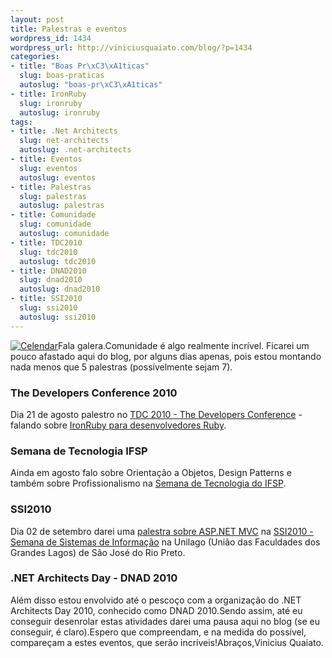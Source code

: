 ```yaml
--- 
layout: post
title: Palestras e eventos
wordpress_id: 1434
wordpress_url: http://viniciusquaiato.com/blog/?p=1434
categories: 
- title: "Boas Pr\xC3\xA1ticas"
  slug: boas-praticas
  autoslug: "boas-pr\xC3\xA1ticas"
- title: IronRuby
  slug: ironruby
  autoslug: ironruby
tags: 
- title: .Net Architects
  slug: net-architects
  autoslug: .net-architects
- title: Eventos
  slug: eventos
  autoslug: eventos
- title: Palestras
  slug: palestras
  autoslug: palestras
- title: Comunidade
  slug: comunidade
  autoslug: comunidade
- title: TDC2010
  slug: tdc2010
  autoslug: tdc2010
- title: DNAD2010
  slug: dnad2010
  autoslug: dnad2010
- title: SSI2010
  slug: ssi2010
  autoslug: ssi2010
---
```

[![](http://viniciusquaiato.com/blog/wp-content/uploads/2010/08/calendar-300x224.jpg "Celendar")](http://viniciusquaiato.com/blog/wp-content/uploads/2010/08/calendar.jpg)Fala galera.Comunidade é algo realmente incrível. Ficarei um pouco afastado aqui do blog, por alguns dias apenas, pois estou montando nada menos que 5 palestras (possívelmente sejam 7).

### The Developers Conference 2010
Dia 21 de agosto palestro no [TDC 2010 - The Developers Conference](http://thedevelopersconference.com.br/) - falando sobre [IronRuby para desenvolvedores Ruby](http://thedevelopersconference.com.br/tdc/2010/sp/trilha-ruby).

### Semana de Tecnologia IFSP
Ainda em agosto falo sobre Orientação a Objetos, Design Patterns e também sobre Profissionalismo na [Semana de Tecnologia do IFSP](http://www.ifsp.edu.br/lwp/workplace).

### SSI2010
Dia 02 de setembro darei uma [palestra sobre ASP.NET MVC](http://conio.com.br/ssi2010/?page_id=100) na [SSI2010 - Semana de Sistemas de Informação](http://ssiunilago.com.br/ssi2010/) na Unilago (União das Faculdades dos Grandes Lagos) de São José do Rio Preto.

### .NET Architects Day - DNAD 2010
Além disso estou envolvido até o pescoço com a organização do .NET Architects Day 2010, conhecido como DNAD 2010.Sendo assim, até eu conseguir desenrolar estas atividades darei uma pausa aqui no blog (se eu conseguir, é claro).Espero que compreendam, e na medida do possível, compareçam a estes eventos, que serão incríveis!Abraços,Vinicius Quaiato.
